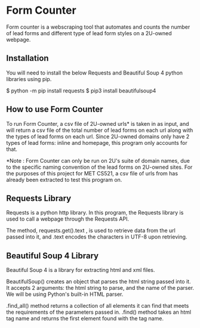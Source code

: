 # Form Counter
Form counter is a webscraping tool that automates and counts the number of lead forms and different type of lead form styles on a 2U-owned webpage.

## Installation
You will need to install the below Requests and Beautiful Soup 4 python libraries using pip.

$ python -m pip install requests
$ pip3 install beautifulsoup4

## How to use Form Counter
To run Form Counter, a csv file of 2U-owned urls* is taken in as input, and will return a csv file of the total number of lead forms on each url along with the types of lead forms on each url. Since 2U-owned domains only have 2 types of lead forms: inline and homepage, this program only accounts for that.

*Note : Form Counter can only be run on 2U's suite of domain names, due to the specific naming convention of the lead forms on 2U-owned sites. For the purposes of this project for MET CS521, a csv file of urls from has already been extracted to test this program on.

## Requests Library
Requests is a python http library. In this program, the Requests library is used to call a webpage through the Requests API.

The method, requests.get().text , is used to retrieve data from the url passed into it, and .text encodes the characters in UTF-8 upon retrieving.

## Beautiful Soup 4 Library
Beautiful Soup 4 is a library for extracting html and xml files.

BeautifulSoup() creates an object that parses the html string passed into it. It accepts 2 arguments: the html string to parse, and the name of the parser. We will be using Python's built-in HTML parser.

.find_all() method returns a collection of all elements it can find that meets the requirements of the parameters passed in.
.find() method takes an html tag name and returns the first element found with the tag name.